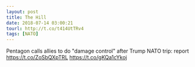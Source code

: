 ```yaml
---
layout: post
title: The Hill
date: 2018-07-14 03:00:21
tourl: http://t.co/t414UtTRv4
tags: [NATO]
---
```

Pentagon calls allies to do "damage control" after Trump NATO trip: report https://t.co/ZoSbQXpTRL https://t.co/gKQa1cYkoj